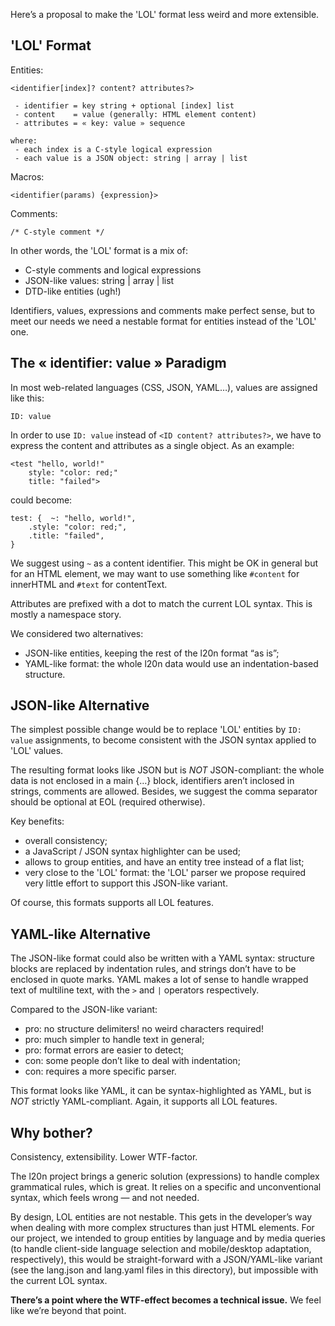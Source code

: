 Here’s a proposal to make the 'LOL' format less weird and more extensible.


'LOL' Format
------------

Entities:

    <identifier[index]? content? attributes?>
     
     - identifier = key string + optional [index] list
     - content    = value (generally: HTML element content)
     - attributes = « key: value » sequence
     
    where:
     - each index is a C-style logical expression
     - each value is a JSON object: string | array | list

Macros:

    <identifier(params) {expression}>

Comments:

    /* C-style comment */

In other words, the 'LOL' format is a mix of:

 * C-style comments and logical expressions
 * JSON-like values: string | array | list
 * DTD-like entities (ugh!)

Identifiers, values, expressions and comments make perfect sense, but to meet
our needs we need a nestable format for entities instead of the 'LOL' one.


The « identifier: value » Paradigm
----------------------------------

In most web-related languages (CSS, JSON, YAML…), values are assigned like this:

    ID: value

In order to use ``ID: value`` instead of ``<ID content? attributes?>``, we have
to express the content and attributes as a single object. As an example:

    <test "hello, world!"
        style: "color: red;"
        title: "failed">

could become:

    test: {  ~: "hello, world!",
        .style: "color: red;",
        .title: "failed",
    }

We suggest using ``~`` as a content identifier. This might be OK in general but
for an HTML element, we may want to use something like ``#content`` for
innerHTML and ``#text`` for contentText.

Attributes are prefixed with a dot to match the current LOL syntax. This is
mostly a namespace story.

We considered two alternatives:

 * JSON-like entities, keeping the rest of the l20n format “as is”;
 * YAML-like format: the whole l20n data would use an indentation-based structure.


JSON-like Alternative
---------------------

The simplest possible change would be to replace 'LOL' entities by ``ID: value``
assignments, to become consistent with the JSON syntax applied to 'LOL' values.

The resulting format looks like JSON but is *NOT* JSON-compliant: the whole data
is not enclosed in a main {…} block, identifiers aren’t inclosed in strings,
comments are allowed. Besides, we suggest the comma separator should be
optional at EOL (required otherwise).

Key benefits:

 * overall consistency;
 * a JavaScript / JSON syntax highlighter can be used;
 * allows to group entities, and have an entity tree instead of a flat list;
 * very close to the 'LOL' format: the 'LOL' parser we propose required very
   little effort to support this JSON-like variant.

Of course, this formats supports all LOL features.


YAML-like Alternative
---------------------

The JSON-like format could also be written with a YAML syntax: structure blocks
are replaced by indentation rules, and strings don’t have to be enclosed in
quote marks. YAML makes a lot of sense to handle wrapped text of multiline
text, with the ``>`` and ``|`` operators respectively.

Compared to the JSON-like variant:
 * pro: no structure delimiters! no weird characters required!
 * pro: much simpler to handle text in general;
 * pro: format errors are easier to detect;
 * con: some people don’t like to deal with indentation;
 * con: requires a more specific parser.

This format looks like YAML, it can be syntax-highlighted as YAML, but is *NOT*
strictly YAML-compliant. Again, it supports all LOL features.


Why bother?
-----------

Consistency, extensibility. Lower WTF-factor.

The l20n project brings a generic solution (expressions) to handle complex
grammatical rules, which is great. It relies on a specific and unconventional
syntax, which feels wrong — and not needed.

By design, LOL entities are not nestable. This gets in the developer’s way
when dealing with more complex structures than just HTML elements. For our
project, we intended to group entities by language and by media queries (to
handle client-side language selection and mobile/desktop adaptation,
respectively), this would be straight-forward with a JSON/YAML-like variant
(see the lang.json and lang.yaml files in this directory), but impossible with
the current LOL syntax.

__There’s a point where the WTF-effect becomes a technical issue.__
We feel like we’re beyond that point.

